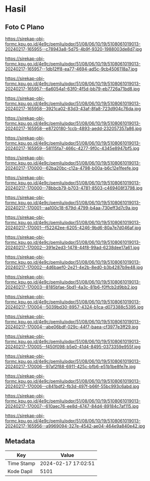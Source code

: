 # Hasil

## Foto C Plano

https://sirekap-obj-formc.kpu.go.id/4e9c/pemilu/pdpr/51/08/06/10/19/5108061019013-20240217-165955--c78943a8-5d75-4b9f-9320-1988003de8d7.jpg

https://sirekap-obj-formc.kpu.go.id/4e9c/pemilu/pdpr/51/08/06/10/19/5108061019013-20240217-165957--1db12ff8-ea77-4694-ad5c-9cb4506118a7.jpg

https://sirekap-obj-formc.kpu.go.id/4e9c/pemilu/pdpr/51/08/06/10/19/5108061019013-20240217-165957--6a6054a1-63f0-4f5d-bb79-eb7726a71bd8.jpg

https://sirekap-obj-formc.kpu.go.id/4e9c/pemilu/pdpr/51/08/06/10/19/5108061019013-20240217-165958--3921ca02-83d3-43af-8fa8-723d904c76da.jpg

https://sirekap-obj-formc.kpu.go.id/4e9c/pemilu/pdpr/51/08/06/10/19/5108061019013-20240217-165958--e8720180-1ccb-4893-aedd-232057357a86.jpg

https://sirekap-obj-formc.kpu.go.id/4e9c/pemilu/pdpr/51/08/06/10/19/5108061019013-20240217-165959--58115fa7-466c-4277-9f0c-4345e8947bf5.jpg

https://sirekap-obj-formc.kpu.go.id/4e9c/pemilu/pdpr/51/08/06/10/19/5108061019013-20240217-170000--62ba20bc-c12a-4798-b00a-b6c12e1feefe.jpg

https://sirekap-obj-formc.kpu.go.id/4e9c/pemilu/pdpr/51/08/06/10/19/5108061019013-20240217-170000--78bbcb79-b703-4781-8503-c469408f3798.jpg

https://sirekap-obj-formc.kpu.go.id/4e9c/pemilu/pdpr/51/08/06/10/19/5108061019013-20240217-170001--aa100c18-679d-4799-b4aa-730eff3d7c9a.jpg

https://sirekap-obj-formc.kpu.go.id/4e9c/pemilu/pdpr/51/08/06/10/19/5108061019013-20240217-170001--f52242ee-6205-4246-9bd6-80a7e7d046af.jpg

https://sirekap-obj-formc.kpu.go.id/4e9c/pemilu/pdpr/51/08/06/10/19/5108061019013-20240217-170002--391e2ed3-1478-44f8-99ad-6238dee17a61.jpg

https://sirekap-obj-formc.kpu.go.id/4e9c/pemilu/pdpr/51/08/06/10/19/5108061019013-20240217-170002--4d6baef0-2e21-4e2b-8ed0-b3b4287b9e48.jpg

https://sirekap-obj-formc.kpu.go.id/4e9c/pemilu/pdpr/51/08/06/10/19/5108061019013-20240217-170003--8185bfae-5bd1-4a3c-81b6-f0ffcb2d9bb2.jpg

https://sirekap-obj-formc.kpu.go.id/4e9c/pemilu/pdpr/51/08/06/10/19/5108061019013-20240217-170004--5039bd30-8957-4324-b1ca-d073388c5395.jpg

https://sirekap-obj-formc.kpu.go.id/4e9c/pemilu/pdpr/51/08/06/10/19/5108061019013-20240217-170004--abe06bdf-029c-44f7-baea-cf3977e3ff29.jpg

https://sirekap-obj-formc.kpu.go.id/4e9c/pemilu/pdpr/51/08/06/10/19/5108061019013-20240217-170005--f450f098-b5e0-41d4-8495-0373359e955f.jpg

https://sirekap-obj-formc.kpu.go.id/4e9c/pemilu/pdpr/51/08/06/10/19/5108061019013-20240217-170006--97af2f88-6911-425c-bfb6-e51b1be8fe7e.jpg

https://sirekap-obj-formc.kpu.go.id/4e9c/pemilu/pdpr/51/08/06/10/19/5108061019013-20240217-170006--c841bdf2-fb3d-497f-b66f-55bc993c6abd.jpg

https://sirekap-obj-formc.kpu.go.id/4e9c/pemilu/pdpr/51/08/06/10/19/5108061019013-20240217-170007--610aec76-ee8d-4747-84d4-89184c7af115.jpg

https://sirekap-obj-formc.kpu.go.id/4e9c/pemilu/pdpr/51/08/06/10/19/5108061019013-20240217-165956--a9969094-327e-4542-ae04-464e9a840e42.jpg


## Metadata

| Key        | Value               |
| ---------- | ------------------- |
| Time Stamp | 2024-02-17 17:02:51 |
| Kode Dapil | 5101                |



